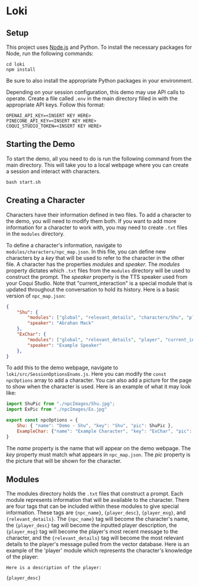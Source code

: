 # Loki

## Setup

This project uses [Node.js](https://nodejs.org/en/download) and Python. To install the necessary packages for Node, run the following commands:
```
cd loki
npm install
```

Be sure to also install the appropriate Python packages in your environment.

Depending on your session configuration, this demo may use API calls to operate. Create a file called `.env` in the main directory filled in with the appropriate API keys. Follow this format:
```
OPENAI_API_KEY=<INSERT KEY HERE>
PINECONE_API_KEY=<INSERT KEY HERE>
COQUI_STUDIO_TOKEN=<INSERT KEY HERE>
```

## Starting the Demo

To start the demo, all you need to do is run the following command from the main directory. This will take you to a local webpage where you can create a session and interact with characters.
```
bash start.sh
```

## Creating a Character

Characters have their information defined in two files. To add a character to the demo, you will need to modify them both. If you want to add more information for a character to work with, you may need to create `.txt` files in the `modules` directory.

To define a character's information, navigate to `modules/characters/npc_map.json`. In this file, you can define new characters by a _key_ that will be used to refer to the character in the other file. A character has the properties _modules_ and _speaker_. The _modules_ property dictates which `.txt` files from the `modules` directory will be used to construct the prompt. The _speaker_ property is the TTS speaker used from your Coqui Studio. Note that "current_interaction" is a special module that is updated throughout the conversation to hold its history. Here is a basic version of `npc_map.json`:

```json
{
    "Shu": {
        "modules": ["global", "relevant_details", "characters/Shu", "player", "current_interaction", "task"],
        "speaker": "Abrahan Mack"
    },
    "ExChar": {
        "modules": ["global", "relevant_details", "player", "current_interaction", "task"],
        "speaker": "Example Speaker"
    },
}
```

To add this to the demo webpage, navigate to `loki/src/SessionOptionsEnums.js`. Here you can modify the `const npcOptions` array to add a character. You can also add a picture for the page to show when the character is used. Here is an example of what it may look like:
```js
import ShuPic from "./npcImages/Shu.jpg";
import ExPic from "./npcImages/Ex.jpg"

export const npcOptions = {
    Shu: { "name": "Demo - Shu", "key": "Shu", "pic": ShuPic },
    ExampleChar: {"name": "Example Character", "key": "ExChar", "pic": ExPic}
}
```
The _name_ property is the name that will appear on the demo webpage. The _key_ property must match what appears in `npc_map.json`. The _pic_ property is the picture that will be shown for the character.

## Modules

The modules directory holds the `.txt` files that construct a prompt. Each module represents information that will be available to the character. There are four tags that can be included within these modules to give special information. These tags are `{npc_name}`, `{player_desc}`, `{player_msg}`, and `{relevant_details}`. The `{npc_name}` tag will become the character's name, the `{player_desc}` tag will become the inputted player description, the `{player_msg}` tag will become the player's most recent message to the character, and the `{relevant_details}` tag will become the most relevant details to the player's message pulled from the vector database. Here is an example of the 'player' module which represents the character's knowledge of the player:
```
Here is a description of the player: 

{player_desc}
```

